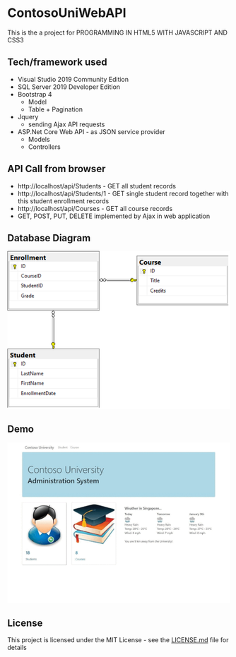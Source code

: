 # ContosoUniWebAPI

This is the a project for PROGRAMMING IN HTML5 WITH JAVASCRIPT AND CSS3

## Tech/framework used

* Visual Studio 2019 Community Edition
* SQL Server 2019 Developer Edition
* Bootstrap 4
  * Model
  * Table + Pagination
* Jquery 
  * sending Ajax API requests
* ASP.Net Core Web API - as JSON service provider
  * Models
  * Controllers

## API Call from browser

* http://localhost/api/Students - GET all student records
* http://localhost/api/Students/1 - GET single student record together with this student enrollment records
* http://localhost/api/Courses - GET all course records
* GET, POST, PUT, DELETE implemented by Ajax in web application

## Database Diagram

![](DatabaseDiagram.png)

## Demo

![](demo.gif)

## License

This project is licensed under the MIT License - see the [LICENSE.md](LICENSE.md) file for details

